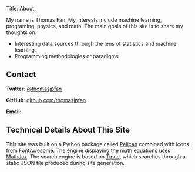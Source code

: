Title: About

My name is Thomas Fan. My interests include machine learning, programing, physics, and math. The main goals of this site is to share my thoughts on:

- Interesting data sources through the lens of statistics and machine learning.
- Programming methodologies or paradigms.

## Contact

**Twitter**: <a href="https://twitter.com/thomasjpfan" target="_blank">@thomasjpfan</a>

**GitHub**: <a href="https://github.com/thomasjpfan" target="_blank">github.com/thomasjpfan</a>

**Email**: <script language="JavaScript">
var username = "thomasjpfan";
var hostname = "gmail.com";
var linktext = username + "@" + hostname ;
document.write("<a href='" + "mail" + "to:" + username + "@" + hostname + "'>" + linktext + "</a>");
</script>


## Technical Details About This Site

This site was built on a Python package called [Pelican](http://docs.getpelican.com/) combined with icons from [FontAwesome](http://fontawesome.io/). The engine displaying the math equations uses [MathJax](http://www.mathjax.org/). The search engine is based on [Tipue](http://www.tipue.com/search/), which searches through a static JSON file produced during site generation.

